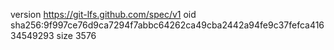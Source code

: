 version https://git-lfs.github.com/spec/v1
oid sha256:9f997ce76d9ca7294f7abbc64262ca49cba2442a94fe9c37fefca41634549293
size 3576
